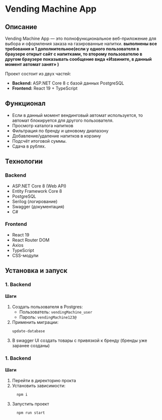 # Vending Machine App

## Описание

Vending Machine App — это полнофункциональное веб-приложение для выбора и оформления заказа на газированные напитки.
**выполнены все требования и 1 дополнительное(если у одного пользователя в браузере открыт сайт с напитками, то второму пользователю в другом браузере показывать сообщение вида «Извините, в данный момент автомат занят» )**

Проект состоит из двух частей:

- **Backend:** ASP.NET Core 8 с базой данных PostgreSQL
- **Frontend:** React 19 + TypeScript

## Функционал
- Если в данный момент вендинговый автомат используется, то автомат блокируется для другого пользователя.
- Просмотр каталога напитков
- Фильтрация по бренду и ценовому диапазону
- Добавление/удаление напитков в корзину
- Подсчёт итоговой суммы.
- Сдача в рублях.

## Технологии

### Backend

- ASP.NET Core 8 (Web API)
- Entity Framework Core 8
- PostgreSQL
- Serilog (логирование)
- Swagger (документация)
- C#

### Frontend

- React 19
- React Router DOM
- Axios
- TypeScript
- CSS-модули

## Установка и запуск

### 1. Backend

#### Шаги

1. Создать пользователя в Postgres:
   - Пользователь: `vendingMachine_user`
   - Пароль: `vendingMachine123@`
2. Применить миграции:
   ```bash
   update-database
3. В swagger UI создать товары с привязкой к бренду (бренды уже заранее созданы)

### 1. Backend

#### Шаги

1. Перейти в директорию прокта
2. Установить зависимости:
    ```bash
      npm i
3. Запустить проект 
    ```bash
      npm run start
